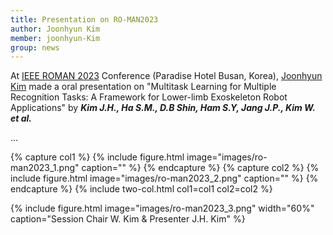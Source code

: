 ```yaml
---
title: Presentation on RO-MAN2023
author: Joonhyun Kim
member: joonhyun-Kim
group: news
---
```

At [IEEE ROMAN 2023](https://ro-man2023.org/main) Conference (Paradise Hotel Busan, Korea), [Joonhyun Kim](/members/Joonhyun-Kim.html) made a oral presentation on "Multitask Learning for Multiple Recognition Tasks: A Framework for Lower-limb Exoskeleton Robot Applications" 
by **_Kim J.H., Ha S.M., D.B Shin, Ham S.Y, Jang J.P., Kim W. et al._**


...


{% capture col1 %}
{%
  include figure.html
  image="images/ro-man2023_1.png"
  caption=""
%}
{% endcapture %}
{% capture col2 %}
{%
  include figure.html
  image="images/ro-man2023_2.png"
  caption=""
%}
{% endcapture %}
{% include two-col.html col1=col1 col2=col2 %}

{%
  include figure.html
  image="images/ro-man2023_3.png"
  width="60%"
  caption="Session Chair W. Kim & Presenter J.H. Kim"
%}

